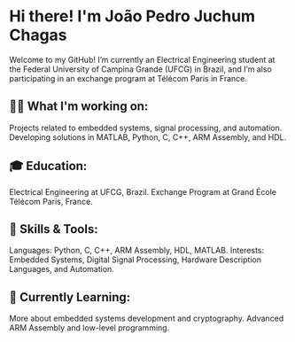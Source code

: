 # Hi there! I'm João Pedro Juchum Chagas
Welcome to my GitHub! I’m currently an Electrical Engineering student at the Federal University of Campina Grande (UFCG) in Brazil, and I’m also participating in an exchange program at Télécom Paris in France.

## 👨‍💻 What I'm working on:
Projects related to embedded systems, signal processing, and automation.
Developing solutions in MATLAB, Python, C, C++, ARM Assembly, and HDL.

## 🎓 Education:
Electrical Engineering at UFCG, Brazil.
Exchange Program at Grand École Télécom Paris, France.

## 🔧 Skills & Tools:
Languages: Python, C, C++, ARM Assembly, HDL, MATLAB.
Interests: Embedded Systems, Digital Signal Processing, Hardware Description Languages, and Automation.

## 🌱 Currently Learning:
More about embedded systems development and cryptography.
Advanced ARM Assembly and low-level programming.
